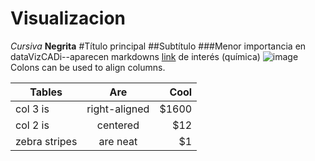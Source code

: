 # Visualizacion
*Cursiva*
**Negrita**
#Título principal
##Subtítulo
###Menor importancia
en dataVizCADi--aparecen markdowns
[link](https://www.compoundchem.com) de interés (química)
![image](https://www.compoundchem.com/wp-content/uploads/2018/09/Coffee-chemistry-%E2%80%93-arabica-vs-robusta.png) 
Colons can be used to align columns.

| Tables        | Are           | Cool  |
| ------------- |:-------------:| -----:|
| col 3 is      | right-aligned | $1600 |
| col 2 is      | centered      |   $12 |
| zebra stripes | are neat      |    $1 |
